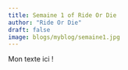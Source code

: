 ```yaml
---
title: Semaine 1 of Ride Or Die
author: "Ride Or Die"
draft: false
image: blogs/myblog/semaine1.jpg
---
```


Mon texte ici !
